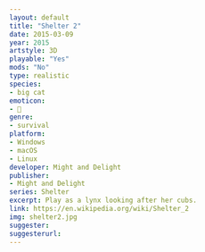 ```yaml
---
layout: default
title: "Shelter 2"
date: 2015-03-09
year: 2015
artstyle: 3D
playable: "Yes"
mods: "No"
type: realistic
species: 
- big cat
emoticon: 
- 🐯
genre: 
- survival
platform:
- Windows
- macOS
- Linux
developer: Might and Delight
publisher:
- Might and Delight
series: Shelter
excerpt: Play as a lynx looking after her cubs. 
link: https://en.wikipedia.org/wiki/Shelter_2
img: shelter2.jpg
suggester: 
suggesterurl:  
---
```


